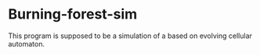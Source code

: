 # Burning-forest-sim
This program is supposed to be a simulation of a  based on evolving cellular automaton.
